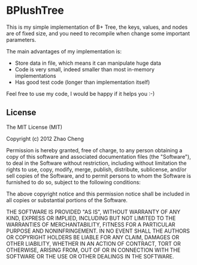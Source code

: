 BPlushTree
==========

This is my simple implementation of B+ Tree, the keys, values, and nodes are of
fixed size, and you need to recompile when change some important parameters.

The main advantages of my implementation is:

 * Store data in file, which means it can manipulate huge data
 * Code is very small, indeed smaller than most in-memory implementations
 * Has good test code (longer than implementation itself)

Feel free to use my code, I would be happy if it helps you :-)

License
-------

The MIT License (MIT)

Copyright (c) 2012 Zhao Cheng

Permission is hereby granted, free of charge, to any person obtaining a copy of this software and associated documentation files (the "Software"), to deal in the Software without restriction, including without limitation the rights to use, copy, modify, merge, publish, distribute, sublicense, and/or sell copies of the Software, and to permit persons to whom the Software is furnished to do so, subject to the following conditions:

The above copyright notice and this permission notice shall be included in all copies or substantial portions of the Software.

THE SOFTWARE IS PROVIDED "AS IS", WITHOUT WARRANTY OF ANY KIND, EXPRESS OR IMPLIED, INCLUDING BUT NOT LIMITED TO THE WARRANTIES OF MERCHANTABILITY, FITNESS FOR A PARTICULAR PURPOSE AND NONINFRINGEMENT. IN NO EVENT SHALL THE AUTHORS OR COPYRIGHT HOLDERS BE LIABLE FOR ANY CLAIM, DAMAGES OR OTHER LIABILITY, WHETHER IN AN ACTION OF CONTRACT, TORT OR OTHERWISE, ARISING FROM, OUT OF OR IN CONNECTION WITH THE SOFTWARE OR THE USE OR OTHER DEALINGS IN THE SOFTWARE.
